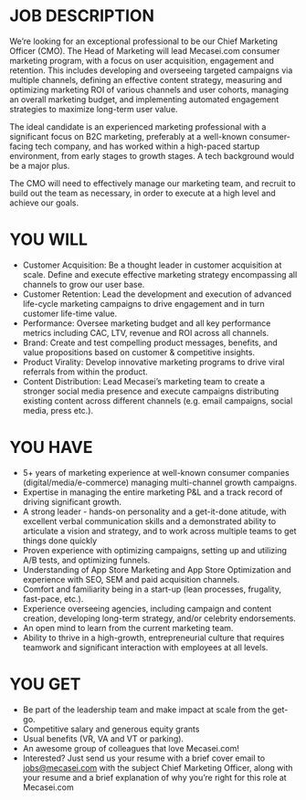 # JOB DESCRIPTION

We’re looking for an exceptional professional to be our Chief Marketing Officer (CMO). The Head of Marketing will lead Mecasei.com consumer marketing program, with a focus on user acquisition, engagement and retention. This includes developing and overseeing targeted campaigns via multiple channels, defining an effective content strategy, measuring and optimizing marketing ROI of various channels and user cohorts, managing an overall marketing budget, and implementing automated engagement strategies to maximize long-term user value.

The ideal candidate is an experienced marketing professional with a significant focus on B2C marketing, preferably at a well-known consumer-facing tech company, and has worked within a high-paced startup environment, from early stages to growth stages. A tech background would be a major plus.

The CMO will need to effectively manage our marketing team, and recruit to build out the team as necessary, in order to execute at a high level and achieve our goals.

# YOU WILL

- Customer Acquisition: Be a thought leader in customer acquisition at scale. Define and execute effective marketing strategy encompassing all channels to grow our user base.
- Customer Retention: Lead the development and execution of advanced life-cycle marketing campaigns to drive engagement and in turn customer life-time value.
- Performance: Oversee marketing budget and all key performance metrics including CAC, LTV, revenue and ROI across all channels.
- Brand: Create and test compelling product messages, benefits, and value propositions based on customer & competitive insights.
- Product Virality: Develop innovative marketing programs to drive viral referrals from within the product.
- Content Distribution: Lead Mecasei’s marketing team to create a stronger social media presence and execute campaigns distributing existing content across different channels (e.g. email campaigns, social media, press etc.).

# YOU HAVE

- 5+ years of marketing experience at well-known consumer companies (digital/media/e-commerce) managing multi-channel growth campaigns.
- Expertise in managing the entire marketing P&L and a track record of driving significant growth.
- A strong leader - hands-on personality and a get-it-done atitude, with excellent verbal communication skills and a demonstrated ability to articulate a vision and strategy, and to work across multiple teams to get things done quickly
- Proven experience with optimizing campaigns, setting up and utilizing A/B tests, and optimizing funnels.
- Understanding of App Store Marketing and App Store Optimization and experience with SEO, SEM and paid acquisition channels.
- Comfort and familiarity being in a start-up (lean processes, frugality, fast-pace, etc.).
- Experience overseeing agencies, including campaign and content creation, developing long-term strategy, and/or celebrity endorsements.
- An open mind to learn from the current marketing team.
- Ability to thrive in a high-growth, entrepreneurial culture that requires teamwork and significant interaction with employees at all levels.

# YOU GET

- Be part of the leadership team and make impact at scale from the get-go.
- Competitive salary and generous equity grants
- Usual benefits (VR, VA and VT or parking).
- An awesome group of colleagues that love Mecasei.com!
- Interested? Just send us your resume with a brief cover email to jobs@mecasei.com with the subject Chief Marketing Officer, along with your resume and a brief explanation of why you’re right for this role at Mecasei.com
